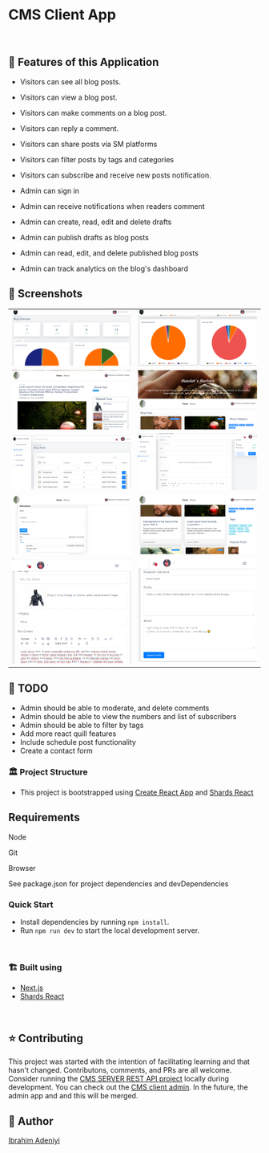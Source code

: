 # CMS Client App

<br />

## :rocket: Features of this Application

- Visitors can see all blog posts.

- Visitors can view a blog post.

- Visitors can make comments on a blog post.

- Visitors can reply a comment.

- Visitors can share posts via SM platforms

- Visitors can filter posts by tags and categories

- Visitors can subscribe and receive new posts notification.

- Admin can sign in

- Admin can receive notifications when readers comment

- Admin can create, read, edit and delete drafts

- Admin can publish drafts as blog posts

- Admin can read, edit, and delete published blog posts

- Admin can track analytics on the blog's dashboard

## :camera_flash: Screenshots
|                           |                            |
| :----------------------------------: | :----------------------------------: |
| ![Blog-Analytics](assets/mm-featured-image-9.png) | ![Blog-Admin-Analytics](assets/mm-featured-image-10.png) |
| ![Blog-Dashboard](assets/mm-featured-image-3.png) | ![Blog-Admin-Table](assets/mm-featured-image-2.png) |
| ![Blog-Admin-Table-2](assets/mm-featured-image-1.png) | ![Add-New-Post](assets/mm-featured-image-4.png) |
| ![Discussion-comments](assets/mm-featured-image-5.png) | ![Blog-Post](assets/mm-featured-image-6.png) |
| ![Draft-edit](assets/mm-featured-image-7.png) | ![User-Profile](assets/mm-featured-image-8.png) |


## :snail: TODO

- Admin should be able to moderate, and delete comments
- Admin should be able to view the numbers and list of subscribers
- Admin should be able to filter by tags
- Add more react quill features
- Include schedule post functionality
- Create a contact form 

### :classical_building: Project Structure
- This project is bootstrapped using [Create React App](https://github.com/facebook/create-react-app) and [Shards React](https://github.com/designrevision/shards-react)

## Requirements

Node

Git

Browser

See package.json for project dependencies and devDependencies


### Quick Start
* Install dependencies by running `npm install`.
* Run `npm run dev` to start the local development server.

<br />

### :building_construction: Built using

- [Next.js](https://nextjs.org)
- [Shards React](https://github.com/designrevision/shards-react)

<br />

## :star: Contributing
This project was started with the intention of facilitating learning and that hasn't changed. Contributons, comments, and PRs are all welcome.
Consider running the [CMS SERVER REST API project](https://github.com/Dendekky/mm-server) locally during development.
You can check out the [CMS client admin](https://github.com/Dendekky/mm-client). In the future, the admin app and and this will be merged.

## :bearded_person: Author
[Ibrahim Adeniyi](https://dendekky.me)
